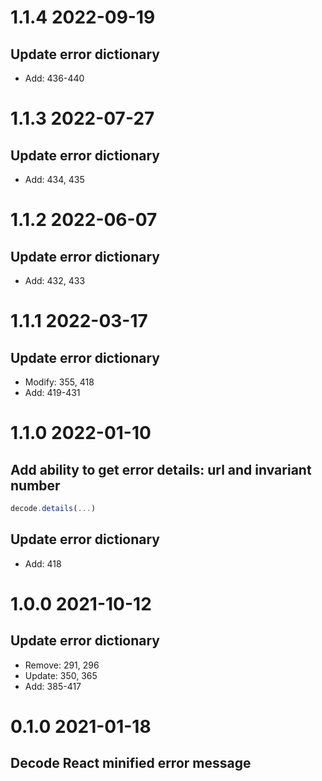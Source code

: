 # 1.1.4 2022-09-19
## Update error dictionary
- Add: 436-440

# 1.1.3 2022-07-27
## Update error dictionary
- Add: 434, 435

# 1.1.2 2022-06-07
## Update error dictionary
- Add: 432, 433

# 1.1.1 2022-03-17
## Update error dictionary
- Modify: 355, 418
- Add: 419-431

# 1.1.0 2022-01-10
## Add ability to get error details: url and invariant number
```js
decode.details(...)
```

## Update error dictionary
- Add: 418

# 1.0.0 2021-10-12
## Update error dictionary
- Remove: 291, 296
- Update: 350, 365
- Add: 385-417

# 0.1.0 2021-01-18
## Decode React minified error message
